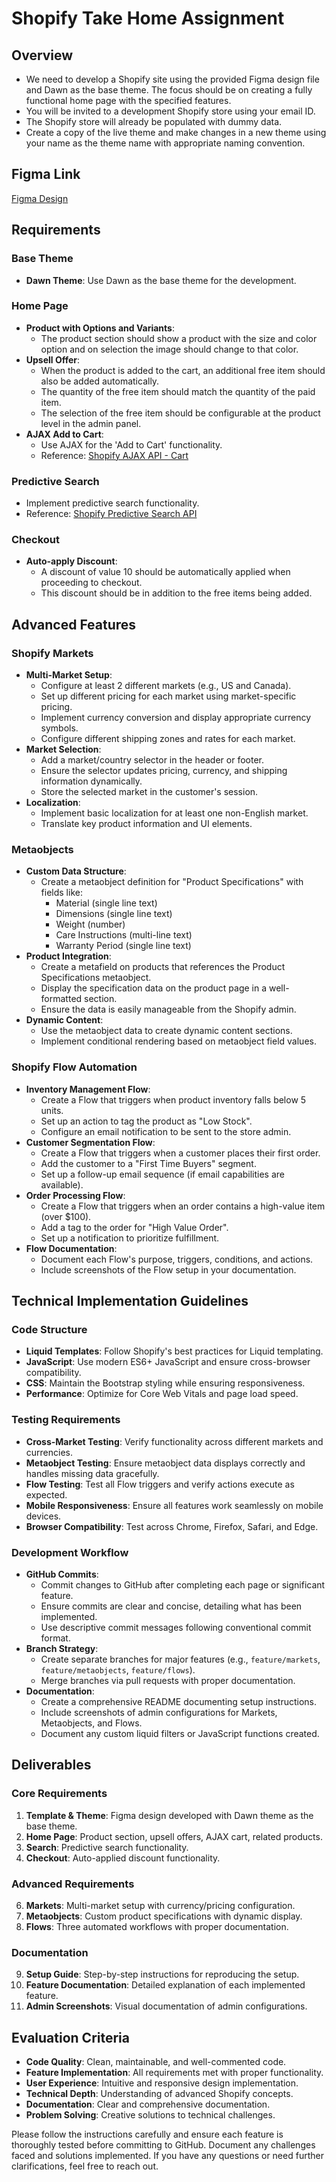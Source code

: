 # Shopify Take Home Assignment

## Overview

- We need to develop a Shopify site using the provided Figma design file and Dawn as the base theme. The focus should be on creating a fully functional home page with the specified features.
- You will be invited to a development Shopify store using your email ID.
- The Shopify store will already be populated with dummy data.
- Create a copy of the live theme and make changes in a new theme using your name as the theme name with appropriate naming convention.

## Figma Link

[Figma Design](https://www.figma.com/file/1EFMnOIJo1zTamuOUE2kOO/eQuest-Solutions---UI-Practical?type=design&node-id=0%3A1&mode=design&t=EpYbl9bJZ2gOLKA2-1)

## Requirements

### Base Theme

- **Dawn Theme**: Use Dawn as the base theme for the development.

### Home Page

- **Product with Options and Variants**:
  - The product section should show a product with the size and color option and on selection the image should change to that color.
- **Upsell Offer**:
  - When the product is added to the cart, an additional free item should also be added automatically.
  - The quantity of the free item should match the quantity of the paid item.
  - The selection of the free item should be configurable at the product level in the admin panel.
- **AJAX Add to Cart**:
  - Use AJAX for the 'Add to Cart' functionality.
  - Reference: [Shopify AJAX API - Cart](https://shopify.dev/docs/api/ajax/reference/cart)

### Predictive Search

- Implement predictive search functionality.
- Reference: [Shopify Predictive Search API](https://shopify.dev/docs/api/ajax/reference/predictive-search)

### Checkout

- **Auto-apply Discount**:
  - A discount of value 10 should be automatically applied when proceeding to checkout.
  - This discount should be in addition to the free items being added.

## Advanced Features

### Shopify Markets

- **Multi-Market Setup**:
  - Configure at least 2 different markets (e.g., US and Canada).
  - Set up different pricing for each market using market-specific pricing.
  - Implement currency conversion and display appropriate currency symbols.
  - Configure different shipping zones and rates for each market.
- **Market Selection**:
  - Add a market/country selector in the header or footer.
  - Ensure the selector updates pricing, currency, and shipping information dynamically.
  - Store the selected market in the customer's session.
- **Localization**:
  - Implement basic localization for at least one non-English market.
  - Translate key product information and UI elements.

### Metaobjects

- **Custom Data Structure**:
  - Create a metaobject definition for "Product Specifications" with fields like:
    - Material (single line text)
    - Dimensions (single line text)
    - Weight (number)
    - Care Instructions (multi-line text)
    - Warranty Period (single line text)
- **Product Integration**:
  - Create a metafield on products that references the Product Specifications metaobject.
  - Display the specification data on the product page in a well-formatted section.
  - Ensure the data is easily manageable from the Shopify admin.
- **Dynamic Content**:
  - Use the metaobject data to create dynamic content sections.
  - Implement conditional rendering based on metaobject field values.

### Shopify Flow Automation

- **Inventory Management Flow**:
  - Create a Flow that triggers when product inventory falls below 5 units.
  - Set up an action to tag the product as "Low Stock".
  - Configure an email notification to be sent to the store admin.
- **Customer Segmentation Flow**:
  - Create a Flow that triggers when a customer places their first order.
  - Add the customer to a "First Time Buyers" segment.
  - Set up a follow-up email sequence (if email capabilities are available).
- **Order Processing Flow**:
  - Create a Flow that triggers when an order contains a high-value item (over $100).
  - Add a tag to the order for "High Value Order".
  - Set up a notification to prioritize fulfillment.
- **Flow Documentation**:
  - Document each Flow's purpose, triggers, conditions, and actions.
  - Include screenshots of the Flow setup in your documentation.

## Technical Implementation Guidelines

### Code Structure

- **Liquid Templates**: Follow Shopify's best practices for Liquid templating.
- **JavaScript**: Use modern ES6+ JavaScript and ensure cross-browser compatibility.
- **CSS**: Maintain the Bootstrap styling while ensuring responsiveness.
- **Performance**: Optimize for Core Web Vitals and page load speed.

### Testing Requirements

- **Cross-Market Testing**: Verify functionality across different markets and currencies.
- **Metaobject Testing**: Ensure metaobject data displays correctly and handles missing data gracefully.
- **Flow Testing**: Test all Flow triggers and verify actions execute as expected.
- **Mobile Responsiveness**: Ensure all features work seamlessly on mobile devices.
- **Browser Compatibility**: Test across Chrome, Firefox, Safari, and Edge.

### Development Workflow

- **GitHub Commits**:
  - Commit changes to GitHub after completing each page or significant feature.
  - Ensure commits are clear and concise, detailing what has been implemented.
  - Use descriptive commit messages following conventional commit format.
- **Branch Strategy**:
  - Create separate branches for major features (e.g., `feature/markets`, `feature/metaobjects`, `feature/flows`).
  - Merge branches via pull requests with proper documentation.
- **Documentation**:
  - Create a comprehensive README documenting setup instructions.
  - Include screenshots of admin configurations for Markets, Metaobjects, and Flows.
  - Document any custom liquid filters or JavaScript functions created.

## Deliverables

### Core Requirements
1. **Template & Theme**: Figma design developed with Dawn theme as the base theme.
2. **Home Page**: Product section, upsell offers, AJAX cart, related products.
3. **Search**: Predictive search functionality.
4. **Checkout**: Auto-applied discount functionality.

### Advanced Requirements
6. **Markets**: Multi-market setup with currency/pricing configuration.
7. **Metaobjects**: Custom product specifications with dynamic display.
8. **Flows**: Three automated workflows with proper documentation.

### Documentation
9. **Setup Guide**: Step-by-step instructions for reproducing the setup.
10. **Feature Documentation**: Detailed explanation of each implemented feature.
11. **Admin Screenshots**: Visual documentation of admin configurations.

## Evaluation Criteria

- **Code Quality**: Clean, maintainable, and well-commented code.
- **Feature Implementation**: All requirements met with proper functionality.
- **User Experience**: Intuitive and responsive design implementation.
- **Technical Depth**: Understanding of advanced Shopify concepts.
- **Documentation**: Clear and comprehensive documentation.
- **Problem Solving**: Creative solutions to technical challenges.

Please follow the instructions carefully and ensure each feature is thoroughly tested before committing to GitHub. Document any challenges faced and solutions implemented. If you have any questions or need further clarifications, feel free to reach out.
